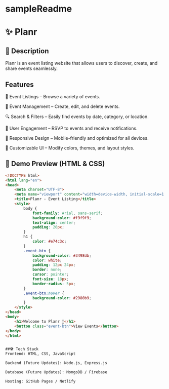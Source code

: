# sampleReadme
# ✨ Planr

## 📌 Description
Planr is an event listing website that allows users to discover, create, and share events seamlessly.


## Features
🎉 Event Listings – Browse a variety of events.

📅 Event Management – Create, edit, and delete events.

🔍 Search & Filters – Easily find events by date, category, or location.

📢 User Engagement – RSVP to events and receive notifications.

📱 Responsive Design – Mobile-friendly and optimized for all devices.

🎨 Customizable UI – Modify colors, themes, and layout styles.
## 🎨 Demo Preview (HTML & CSS)
```html
<!DOCTYPE html>
<html lang="en">
<head>
    <meta charset="UTF-8">
    <meta name="viewport" content="width=device-width, initial-scale=1.0">
    <title>Planr - Event Listing</title>
    <style>
        body {
            font-family: Arial, sans-serif;
            background-color: #f9f9f9;
            text-align: center;
            padding: 20px;
        }
        h1 {
            color: #e74c3c;
        }
        .event-btn {
            background-color: #3498db;
            color: white;
            padding: 12px 24px;
            border: none;
            cursor: pointer;
            font-size: 18px;
            border-radius: 5px;
        }
        .event-btn:hover {
            background-color: #2980b9;
        }
    </style>
</head>
<body>
    <h1>Welcome to Planr 🚀</h1>
    <button class="event-btn">View Events</button>
</body>
</html>


##🛠️ Tech Stack
Frontend: HTML, CSS, JavaScript

Backend (Future Updates): Node.js, Express.js

Database (Future Updates): MongoDB / Firebase

Hosting: GitHub Pages / Netlify


